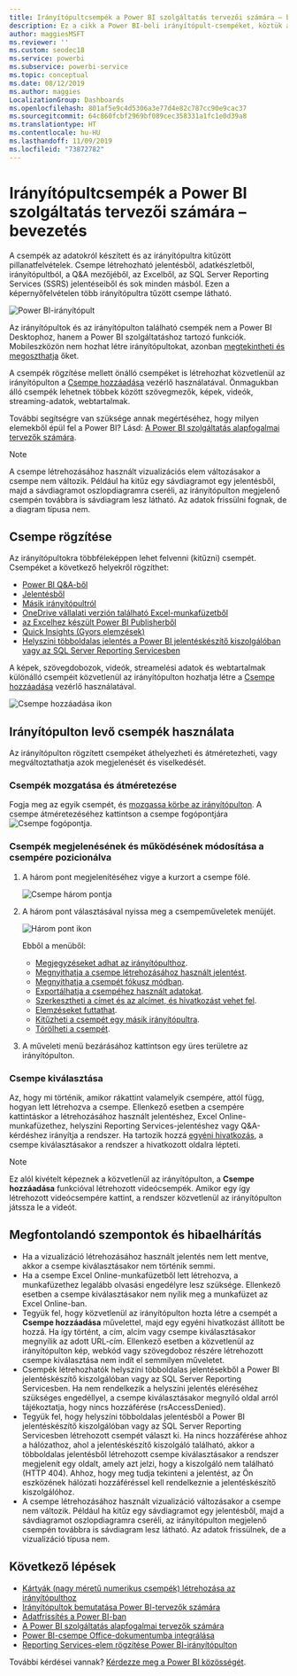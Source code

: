 ```yaml
---
title: Irányítópultcsempék a Power BI szolgáltatás tervezői számára – bevezetés
description: Ez a cikk a Power BI-beli irányítópult-csempéket, köztük az SQL Server Reporting Services- (SSRS-) jelentésekből létrehozott csempéket ismerteti.
author: maggiesMSFT
ms.reviewer: ''
ms.custom: seodec18
ms.service: powerbi
ms.subservice: powerbi-service
ms.topic: conceptual
ms.date: 08/12/2019
ms.author: maggies
LocalizationGroup: Dashboards
ms.openlocfilehash: 801af5e9c4d5306a3e77d4e82c787cc90e9cac37
ms.sourcegitcommit: 64c860fcbf2969bf089cec358331a1fc1e0d39a8
ms.translationtype: HT
ms.contentlocale: hu-HU
ms.lasthandoff: 11/09/2019
ms.locfileid: "73872782"
---
```

# <a name="intro-to-dashboard-tiles-for-power-bi-designers"></a>Irányítópultcsempék a Power BI szolgáltatás tervezői számára – bevezetés

A csempék az adatokról készített és az irányítópultra kitűzött pillanatfelvételek. Csempe létrehozható jelentésből, adatkészletből, irányítópultból, a Q&A mezőjéből, az Excelből, az SQL Server Reporting Services (SSRS) jelentéseiből és sok minden másból.  Ezen a képernyőfelvételen több irányítópultra tűzött csempe látható.

![Power BI-irányítópult](media/service-dashboard-tiles/power-bi-dashboard.png)

Az irányítópultok és az irányítópulton található csempék nem a Power BI Desktophoz, hanem a Power BI szolgáltatáshoz tartozó funkciók. Mobileszközön nem hozhat létre irányítópultokat, azonban [megtekintheti és megoszthatja](mobile-apps-view-dashboard.md) őket.

A csempék rögzítése mellett önálló csempéket is létrehozhat közvetlenül az irányítópulton a [Csempe hozzáadása](service-dashboard-add-widget.md) vezérlő használatával. Önmagukban álló csempék lehetnek többek között szövegmezők, képek, videók, streaming-adatok, webtartalmak.

További segítségre van szüksége annak megértéséhez, hogy milyen elemekből épül fel a Power BI? Lásd: [A Power BI szolgáltatás alapfogalmai tervezők számára](service-basic-concepts.md).

> [!NOTE]
> A csempe létrehozásához használt vizualizációs elem változásakor a csempe nem változik.  Például ha kitűz egy sávdiagramot egy jelentésből, majd a sávdiagramot oszlopdiagramra cseréli, az irányítópulton megjelenő csempén továbbra is sávdiagram lesz látható. Az adatok frissülni fognak, de a diagram típusa nem.
> 
> 

## <a name="pin-a-tile"></a>Csempe rögzítése
Az irányítópultokra többféleképpen lehet felvenni (kitűzni) csempét. Csempéket a következő helyekről rögzíthet:

* [Power BI Q&A-ből](service-dashboard-pin-tile-from-q-and-a.md)
* [Jelentésből](service-dashboard-pin-tile-from-report.md)
* [Másik irányítópultról](service-pin-tile-to-another-dashboard.md)
* [OneDrive vállalati verzión található Excel-munkafüzetből](service-dashboard-pin-tile-from-excel.md)
* [az Excelhez készült Power BI Publisherből](publisher-for-excel.md)
* [Quick Insights (Gyors elemzések)](service-insights.md)
* [Helyszíni többoldalas jelentés a Power BI jelentéskészítő kiszolgálóban vagy az SQL Server Reporting Servicesben](https://docs.microsoft.com/sql/reporting-services/pin-reporting-services-items-to-power-bi-dashboards)

A képek, szövegdobozok, videók, streamelési adatok és webtartalmak különálló csempéit közvetlenül az irányítópulton hozhatja létre a [Csempe hozzáadása](service-dashboard-add-widget.md) vezérlő használatával.

  ![Csempe hozzáadása ikon](media/service-dashboard-tiles/add_widgetnew.png)

## <a name="interact-with-tiles-on-a-dashboard"></a>Irányítópulton levő csempék használata
Az irányítópulton rögzített csempéket áthelyezheti és átméretezheti, vagy megváltoztathatja azok megjelenését és viselkedését.

### <a name="move-and-resize-a-tile"></a>Csempék mozgatása és átméretezése
Fogja meg az egyik csempét, és [mozgassa körbe az irányítópulton](service-dashboard-edit-tile.md). A csempe átméretezéséhez kattintson a csempe fogópontjára ![Csempe fogópontja](media/service-dashboard-tiles/resize-handle.jpg).

### <a name="hover-over-a-tile-to-change-the-appearance-and-behavior"></a>Csempék megjelenésének és működésének módosítása a csempére pozicionálva
1. A három pont megjelenítéséhez vigye a kurzort a csempe fölé.
   
    ![Csempe három pontja](media/service-dashboard-tiles/ellipses_new.png)
2. A három pont választásával nyissa meg a csempeműveletek menüjét.
   
    ![Három pont ikon](media/service-dashboard-tiles/power-bi-tile-menu.png)
   
    Ebből a menüből:
   
     * [Megjegyzéseket adhat az irányítópulthoz](consumer/end-user-comment.md).
     * [Megnyithatja a csempe létrehozásához használt jelentést](service-reports.md).  
     * [Megnyithatja a csempét fókusz módban](service-focus-mode.md).   
     * [Exportálhatja a csempéhez használt adatokat](visuals/power-bi-visualization-export-data.md).
     * [Szerkesztheti a címet és az alcímet, és hivatkozást vehet fel](service-dashboard-edit-tile.md). 
     * [Elemzéseket futtathat](service-insights.md). 
     * [Kitűzheti a csempét egy másik irányítópultra](service-pin-tile-to-another-dashboard.md).
     * [Törölheti a csempét](service-dashboard-edit-tile.md).

3. A műveleti menü bezárásához kattintson egy üres területre az irányítópulton.

### <a name="select-a-tile"></a>Csempe kiválasztása
Az, hogy mi történik, amikor rákattint valamelyik csempére, attól függ, hogyan lett létrehozva a csempe. Ellenkező esetben a csempére kattintáskor a létrehozásához használt jelentéshez, Excel Online-munkafüzethez, helyszíni Reporting Services-jelentéshez vagy Q&A-kérdéshez irányítja a rendszer. Ha tartozik hozzá [egyéni hivatkozás](service-dashboard-edit-tile.md), a csempe kiválasztásakor a rendszer a hivatkozott oldalra lépteti.

> [!NOTE]
> Ez alól kivételt képeznek a közvetlenül az irányítópulton, a **Csempe hozzáadása** funkcióval létrehozott videócsempék. Amikor egy így létrehozott videócsempére kattint, a rendszer közvetlenül az irányítópulton játssza le a videót.   
> 
> 

## <a name="considerations-and-troubleshooting"></a>Megfontolandó szempontok és hibaelhárítás

* Ha a vizualizáció létrehozásához használt jelentés nem lett mentve, akkor a csempe kiválasztásakor nem történik semmi.
* Ha a csempe Excel Online-munkafüzetből lett létrehozva, a munkafüzethez legalább olvasási engedélyre lesz szüksége. Ellenkező esetben a csempe kiválasztásakor nem nyílik meg a munkafüzet az Excel Online-ban.
* Tegyük fel, hogy közvetlenül az irányítópulton hozta létre a csempét a **Csempe hozzáadása** művelettel, majd egy egyéni hivatkozást állított be hozzá. Ha így történt, a cím, alcím vagy csempe kiválasztásakor megnyílik az adott URL-cím. Ellenkező esetben a közvetlenül az irányítópulton kép, webkód vagy szövegdoboz részére létrehozott csempe kiválasztása nem indít el semmilyen műveletet.
* Csempék létrehozhatók helyszíni többoldalas jelentésekből a Power BI jelentéskészítő kiszolgálóban vagy az SQL Server Reporting Servicesben. Ha nem rendelkezik a helyszíni jelentés eléréséhez szükséges engedéllyel, a csempe kiválasztásakor megnyíló oldal arról tájékoztatja, hogy nincs hozzáférése (rsAccessDenied).
* Tegyük fel, hogy helyszíni többoldalas jelentésből a Power BI jelentéskészítő kiszolgálóban vagy az SQL Server Reporting Servicesben létrehozott csempét választ ki. Ha nincs hozzáférése ahhoz a hálózathoz, ahol a jelentéskészítő kiszolgáló található, akkor a többoldalas jelentésből létrehozott csempe kiválasztásakor a rendszer megjelenít egy oldalt, amely azt jelzi, hogy a kiszolgáló nem található (HTTP 404). Ahhoz, hogy meg tudja tekinteni a jelentést, az Ön eszközének hálózati hozzáféréssel kell rendelkeznie a jelentéskészítő kiszolgálóhoz.
* A csempe létrehozásához használt vizualizáció változásakor a csempe nem változik. Például ha kitűz egy sávdiagramot egy jelentésből, majd a sávdiagramot oszlopdiagramra cseréli, az irányítópulton megjelenő csempén továbbra is sávdiagram lesz látható. Az adatok frissülnek, de a vizualizáció típusa nem.

## <a name="next-steps"></a>Következő lépések
- [Kártyák (nagy méretű numerikus csempék) létrehozása az irányítópulthoz](power-bi-visualization-card.md)
- [Irányítópultok bemutatása Power BI-tervezők számára](service-dashboards.md)  
- [Adatfrissítés a Power BI-ban](refresh-data.md)
- [A Power BI szolgáltatás alapfogalmai tervezők számára](service-basic-concepts.md)
- [Power BI-csempe Office-dokumentumba integrálása](https://blogs.msdn.com/b/powerbidev/archive/2015/09/28/integrating-power-bi-tiles-into-office-documents.aspx)
- [Reporting Services-elem rögzítése Power BI-irányítópulton](https://msdn.microsoft.com/library/mt604784.aspx)

További kérdései vannak? [Kérdezze meg a Power BI közösségét](https://community.powerbi.com/).

